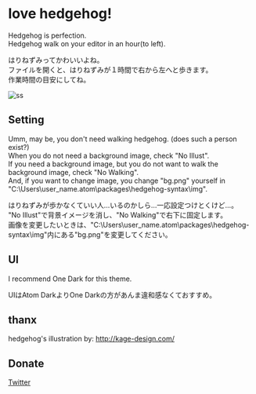 # love hedgehog!
Hedgehog is perfection.  
Hedgehog walk on your editor in an hour(to left).

はりねずみってかわいいよね。  
ファイルを開くと、はりねずみが１時間で右から左へと歩きます。  
作業時間の目安にしてね。

![ss](https://user-images.githubusercontent.com/35618981/41754059-ab4c8418-760b-11e8-8eee-f9cf6f99e409.jpg)

## Setting
Umm, may be, you don't need walking hedgehog. (does such a person exist?)  
When you do not need a background image, check "No Illust".  
If you need a background image, but you do not want to walk the background image, check "No Walking".  
And, if you want to change image, you change "bg.png" yourself in "C:\Users\user_name\.atom\packages\hedgehog-syntax\img\".

はりねずみが歩かなくていい人…いるのかしら…一応設定つけとくけど…。  
"No Illust"で背景イメージを消し、"No Walking"で右下に固定します。  
画像を変更したいときは、"C:\Users\user_name\.atom\packages\hedgehog-syntax\img\"内にある"bg.png"を変更してください。

## UI
I recommend One Dark for this theme.

UIはAtom DarkよりOne Darkの方があんま違和感なくておすすめ。

## thanx
hedgehog's illustration by: http://kage-design.com/

## Donate
[Twitter](https://twitter.com/jushin_ps)
